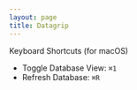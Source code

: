```yaml
---
layout: page
title: Datagrip
---
```


Keyboard Shortcuts (for macOS)

- Toggle Database View: `⌘1`
- Refresh Database: `⌘R`